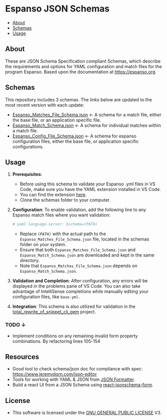 # Espanso JSON Schemas

- [About](#about)
- [Schemas](#schemas)
- [Usage](#usage)

## About

These are JSON Schema Specification compliant Schemas, which describe the requirements and options for YAML configuration and match files for the program Espanso. Based upon the documentation at <https://espanso.org>.

## Schemas

This repository includes 3 schemas. The links below are updated to the most recent version with each update:

- [Espanso_Matches_File_Schema.json](https://ajm.codes/Espanso_Matches_File_Schema.json) ← A schema for a match file, either the base file, or an application specific file.
- [Espanso_Match_Schema.json](https://ajm.codes/Espanso_Match_Schema.json) ← A schema for individual matches within a match file.
- [Espanso_Config_File_Schema.json](https://ajm.codes/Espanso_Config_File_Schema.json) ← A schema for espanso configuration files, either the base file, or application specific configurations.

## Usage

1. **Prerequisites**:

    - Before using this schema to validate your Espanso .yml files in VS Code, make sure you have the YAML extension installed in VS Code.
    - You can find the extension [here](https://marketplace.visualstudio.com/items?itemName=redhat.vscode-yaml).
    - Clone the schemas folder to your computer.

2. **Configuration**: To enable validation, add the following line to any Espanso match files where you want validation:

    ```yaml
    # yaml-language-server: $schema=(PATH)
    ```

    - Replace `(PATH)` with the actual path to the `Espanso_Matches_File_Schema.json` file, located in the schemas folder on your system.
    - Ensure that both `Espanso_Matches_File_Schema.json` and `Espanso_Match_Schema.json` are downloaded and kept in the same directory.
    - Note that `Espanso_Matches_File_Schema.json` depends on `Espanso_Match_Schema.json`.

3. **Validation and Completion**: After configuration, any errors will be displayed in the problems pane of VS Code. You can also take advantage of IntelliSense completions while manually editing your configuration files, like `base.yml`.

4. **Integration**: This schema is also utilized for validation in the [total_rewrite_of_snippet_cli_gem](https://github.com/ajmarkow/total_rewrite_of_snippet_cli_gem) project.

### TODO ↓

- Implement conditions on any remaining invalid form property combinations. By refactoring lines 105-154

## Resources

- Good tool to check schema/json doc for compliance with spec: <https://www.jeremydorn.com/json-editor>
- Tools for working with YAML & JSON from [JSON Formatter](https://jsonformatter.org/#:~:text=SOAP%20Formatter-,YAML,-YAML%20Validator).
- Build a react UI from a JSON Schema using [react-jsonschema-form](https://github.com/rjsf-team/react-jsonschema-form).

## License

- This software is licensed under the [GNU GENERAL PUBLIC LICENSE](https://www.gnu.org/licenses/gpl-3.0.txt) V3.
